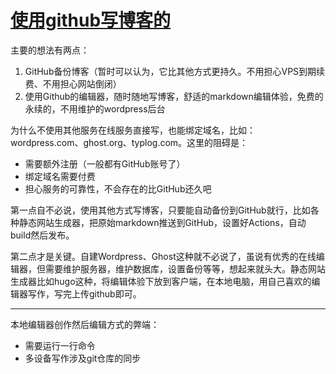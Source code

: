 # [使用github写博客的](https://github.com/shyn/shyn.github.io/issues/6)

主要的想法有两点：

1. GitHub备份博客（暂时可以认为，它比其他方式更持久。不用担心VPS到期续费、不用担心网站倒闭）
2. 使用Github的编辑器，随时随地写博客，舒适的markdown编辑体验，免费的永续的，不用维护的wordpress后台

为什么不使用其他服务在线服务直接写，也能绑定域名，比如：wordpress.com、ghost.org、typlog.com。这里的阻碍是：

- 需要额外注册（一般都有GitHub账号了）
- 绑定域名需要付费
- 担心服务的可靠性，不会存在的比GitHub还久吧

第一点自不必说，使用其他方式写博客，只要能自动备份到GitHub就行，比如各种静态网站生成器，把原始markdown推送到GitHub，设置好Actions，自动build然后发布。

第二点才是关键。自建Wordpress、Ghost这种就不必说了，虽说有优秀的在线编辑器，但需要维护服务器，维护数据库，设置备份等等，想起来就头大。静态网站生成器比如hugo这种，将编辑体验下放到客户端，在本地电脑，用自己喜欢的编辑器写作，写完上传github即可。

---

本地编辑器创作然后编辑方式的弊端：

- 需要运行一行命令
- 多设备写作涉及git仓库的同步